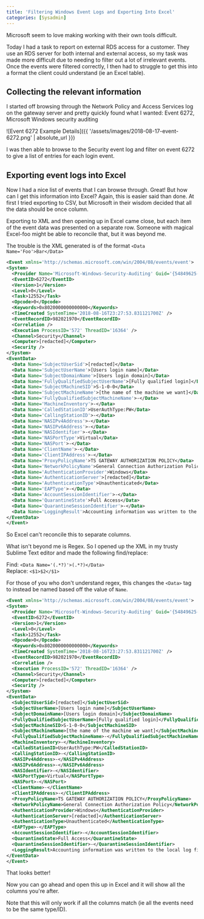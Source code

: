```yaml
---
title: 'Filtering Windows Event Logs and Exporting Into Excel'
categories: [Sysadmin]
---
```


Microsoft seem to love making working with their own tools difficult. 

Today I had a task to report on external RDS access for a customer. They use an RDS server for both internal and external access, so my task was made more difficult due to needing to filter out a lot of irrelevant events. Once the events were filtered correctly, I then had to struggle to get this into a format the client could understand (ie an Excel table).

## Collecting the relevant information

I started off browsing through the Network Policy and Access Services log on the gateway server and pretty quickly found what I wanted: Event 6272, Microsoft Windows security auditing

![Event 6272 Example Details]({{ '/assets/images/2018-08-17-event-6272.png' | absolute_url }})

I was then able to browse to the Security event log and filter on event 6272 to give a list of entries for each login event.

## Exporting event logs into Excel

Now I had a nice list of events that I can browse through. Great! But how can I get this information into Excel? Again, this is easier said than done. At first I tried exporting to CSV, but Microsoft in their wisdom decided that all the data should be once column.

Exporting to XML and then opening up in Excel came close, but each item of the event data was presented on a separate row. Someone with magical Excel-foo might be able to reconcile that, but it was beyond me. 

The trouble is the XML generated is of the format `<Data Name='Foo'>Bar</Data>`

```xml
<Event xmlns='http://schemas.microsoft.com/win/2004/08/events/event'>
<System>
  <Provider Name='Microsoft-Windows-Security-Auditing' Guid='{54849625-5478-4994-A5BA-3E3B0328C30D}' /> 
  <EventID>6272</EventID> 
  <Version>1</Version> 
  <Level>0</Level> 
  <Task>12552</Task> 
  <Opcode>0</Opcode> 
  <Keywords>0x8020000000000000</Keywords> 
  <TimeCreated SystemTime='2018-08-16T23:27:53.831121700Z' /> 
  <EventRecordID>982021970</EventRecordID> 
  <Correlation /> 
  <Execution ProcessID='572' ThreadID='16364' /> 
  <Channel>Security</Channel> 
  <Computer>[redacted]</Computer> 
  <Security /> 
</System>
<EventData>
  <Data Name='SubjectUserSid'>[redacted]</Data> 
  <Data Name='SubjectUserName'>[Users login name]</Data> 
  <Data Name='SubjectDomainName'>[Users login domain]</Data> 
  <Data Name='FullyQualifiedSubjectUserName'>[Fully qualified login]</Data> 
  <Data Name='SubjectMachineSID'>S-1-0-0</Data> 
  <Data Name='SubjectMachineName'>[the name of the machine we want]</Data> 
  <Data Name='FullyQualifiedSubjectMachineName'>-</Data> 
  <Data Name='MachineInventory'>-</Data> 
  <Data Name='CalledStationID'>UserAuthType:PW</Data> 
  <Data Name='CallingStationID'>-</Data> 
  <Data Name='NASIPv4Address'>-</Data> 
  <Data Name='NASIPv6Address'>-</Data> 
  <Data Name='NASIdentifier'>-</Data> 
  <Data Name='NASPortType'>Virtual</Data> 
  <Data Name='NASPort'>-</Data> 
  <Data Name='ClientName'>-</Data> 
  <Data Name='ClientIPAddress'>-</Data> 
  <Data Name='ProxyPolicyName'>TS GATEWAY AUTHORIZATION POLICY</Data> 
  <Data Name='NetworkPolicyName'>General Connection Authorization Policy</Data> 
  <Data Name='AuthenticationProvider'>Windows</Data> 
  <Data Name='AuthenticationServer'>[redacted]</Data> 
  <Data Name='AuthenticationType'>Unauthenticated</Data> 
  <Data Name='EAPType'>-</Data> 
  <Data Name='AccountSessionIdentifier'>-</Data> 
  <Data Name='QuarantineState'>Full Access</Data> 
  <Data Name='QuarantineSessionIdentifier'>-</Data> 
  <Data Name='LoggingResult'>Accounting information was written to the local log file.</Data> 
</EventData>
</Event>
  ```
  
So Excel can't reconcile this to separate columns. 

What isn't beyond me is Regex. So I opened up the XML in my trusty Sublime Text editor and made the following find/replace:

Find: `<Data Name='(.*?)'>(.*?)</Data>` <br/>
Replace: `<$1>$2</$1>`

For those of you who don't understand regex, this changes the `<Data>` tag to instead be named based off the value of `Name`.

 ```xml
 <Event xmlns='http://schemas.microsoft.com/win/2004/08/events/event'>
 <System>
   <Provider Name='Microsoft-Windows-Security-Auditing' Guid='{54849625-5478-4994-A5BA-3E3B0328C30D}' /> 
   <EventID>6272</EventID> 
   <Version>1</Version> 
   <Level>0</Level> 
   <Task>12552</Task> 
   <Opcode>0</Opcode> 
   <Keywords>0x8020000000000000</Keywords> 
   <TimeCreated SystemTime='2018-08-16T23:27:53.831121700Z' /> 
   <EventRecordID>982021970</EventRecordID> 
   <Correlation /> 
   <Execution ProcessID='572' ThreadID='16364' /> 
   <Channel>Security</Channel> 
   <Computer>[redacted]</Computer> 
   <Security /> 
 </System>
 <EventData>
   <SubjectUserSid>[redacted]</SubjectUserSid> 
   <SubjectUserName>[Users login name]</SubjectUserName> 
   <SubjectDomainName>[Users login domain]</SubjectDomainName> 
   <FullyQualifiedSubjectUserName>[Fully qualified login]</FullyQualifiedSubjectUserName> 
   <SubjectMachineSID>S-1-0-0</SubjectMachineSID> 
   <SubjectMachineName>[the name of the machine we want]</SubjectMachineName> 
   <FullyQualifiedSubjectMachineName>-</FullyQualifiedSubjectMachineName> 
   <MachineInventory>-</MachineInventory> 
   <CalledStationID>UserAuthType:PW</CalledStationID> 
   <CallingStationID>-</CallingStationID> 
   <NASIPv4Address>-</NASIPv4Address> 
   <NASIPv6Address>-</NASIPv6Address> 
   <NASIdentifier>-</NASIdentifier> 
   <NASPortType>Virtual</NASPortType> 
   <NASPort>-</NASPort> 
   <ClientName>-</ClientName> 
   <ClientIPAddress>-</ClientIPAddress> 
   <ProxyPolicyName>TS GATEWAY AUTHORIZATION POLICY</ProxyPolicyName> 
   <NetworkPolicyName>General Connection Authorization Policy</NetworkPolicyName> 
   <AuthenticationProvider>Windows</AuthenticationProvider> 
   <AuthenticationServer>[redacted]</AuthenticationServer> 
   <AuthenticationType>Unauthenticated</AuthenticationType> 
   <EAPType>-</EAPType> 
   <AccountSessionIdentifier>-</AccountSessionIdentifier> 
   <QuarantineState>Full Access</QuarantineState> 
   <QuarantineSessionIdentifier>-</QuarantineSessionIdentifier> 
   <LoggingResult>Accounting information was written to the local log file.</LoggingResult> 
 </EventData>
 </Event>
 ```
 
 That looks better! 
 
 Now you can go ahead and open this up in Excel and it will show all  the columns you're after.
 
 Note that this will only work if all the columns match (ie all the events need to be the same type/ID).